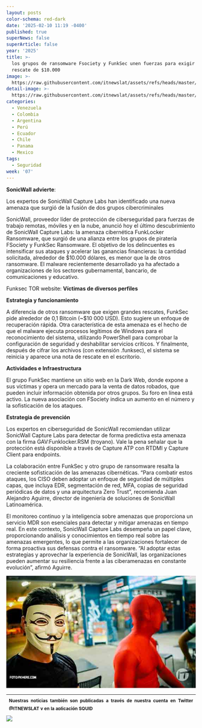 ```yaml
---
layout: posts
color-schema: red-dark
date: '2025-02-10 11:19 -0400'
published: true
superNews: false
superArticle: false
year: '2025'
title: >-
  los grupos de ransomware Fsociety y FunkSec unen fuerzas para exigir un
  rescate de $10.000 
image: >-
  https://raw.githubusercontent.com/itnewslat/assets/refs/heads/master/img/540x320/Hackers-p.jpg
detail-image: >-
  https://raw.githubusercontent.com/itnewslat/assets/refs/heads/master/img/1024x680/Hackers-g.jpg
categories:
  - Venezuela
  - Colombia
  - Argentina
  - Perú
  - Ecuador
  - Chile
  - Panama
  - Mexico
tags:
  - Seguridad
week: '07'
---
```

**SonicWall advierte**: 
 
Los expertos de SonicWall Capture Labs han identificado una nueva amenaza que surgió de la fusión de dos grupos cibercriminales
 
SonicWall, proveedor líder de protección de ciberseguridad para fuerzas de trabajo remotas, móviles y en la nube, anunció hoy el último descubrimiento de SonicWall Capture Labs: la amenaza cibernética FunkLocker Ransomware, que surgió de una alianza entre los grupos de piratería FSociety y FunkSec Ransomware. El objetivo de los delincuentes es intensificar sus ataques y acelerar las ganancias financieras: la cantidad solicitada, alrededor de $10.000 dólares, es menor que la de otros ransomware. El malware recientemente desarrollado ya ha afectado a organizaciones de los sectores gubernamental, bancario, de comunicaciones y educativo. 

Funksec TOR website: **Víctimas de diversos perfiles**
 
**Estrategia y funcionamiento**
 
A diferencia de otros ransomware que exigen grandes rescates, FunkSec pide alrededor de 0,1 Bitcoin (~$10 000 USD). Esto sugiere un enfoque de recuperación rápida. Otra característica de esta amenaza es el hecho de que el malware ejecuta procesos legítimos de Windows para el reconocimiento del sistema, utilizando PowerShell para comprobar la configuración de seguridad y deshabilitar servicios críticos. Y finalmente, después de cifrar los archivos (con extensión .funksec), el sistema se reinicia y aparece una nota de rescate en el escritorio.
 
**Actividades e Infraestructura**
 
El grupo FunkSec mantiene un sitio web en la Dark Web, donde expone a sus víctimas y opera un mercado para la venta de datos robados, que pueden incluir información obtenida por otros grupos. Su foro en línea está activo. La nueva asociación con FSociety indica un aumento en el número y la sofisticación de los ataques.
 
**Estrategia de prevención**
 
Los expertos en ciberseguridad de SonicWall recomiendan utilizar SonicWall Capture Labs para detectar de forma predictiva esta amenaza con la firma GAV:Funklocker.RSM (troyano). Vale la pena señalar que la protección está disponible a través de Capture ATP con RTDMI y Capture Client para endpoints.
 
La colaboración entre FunkSec y otro grupo de ransomware resalta la creciente sofisticación de las amenazas cibernéticas. “Para combatir estos ataques, los CISO deben adoptar un enfoque de seguridad de múltiples capas, que incluya EDR, segmentación de red, MFA, copias de seguridad periódicas de datos y una arquitectura Zero Trust”, recomienda Juan Alejandro Aguirre, director de ingeniería de soluciones de SonicWall Latinoamérica.
 
El monitoreo continuo y la inteligencia sobre amenazas que proporciona un servicio MDR son esenciales para detectar y mitigar amenazas en tiempo real. En este contexto, SonicWall Capture Labs desempeña un papel clave, proporcionando análisis y conocimientos en tiempo real sobre las amenazas emergentes, lo que permite a las organizaciones fortalecer de forma proactiva sus defensas contra el ransomware. “Al adoptar estas estrategias y aprovechar la experiencia de SonicWall, las organizaciones pueden aumentar su resiliencia frente a las ciberamenazas en constante evolución”, afirmó Aguirre.

![](https://raw.githubusercontent.com/itnewslat/assets/refs/heads/master/img/540x320/Hackers-p.jpg)

<table style="height: 42px;" width="569">
<tbody>
<tr>
<td style="text-align: justify;"><sub><strong>Nuestras noticias también son publicadas a través de nuestra cuenta en Twitter <a href="https://twitter.com/itnewslat?lang=es">@ITNEWSLAT</a> y en la aplicación <a href="https://squidapp.co/en/">SQUID</a></strong></sub></td>
</tr>
</tbody>
</table>

<img src="https://tracker.metricool.com/c3po.jpg?hash=56f88a41e39ab42c063cc51676587a04"/>